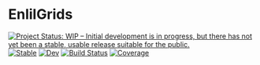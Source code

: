 # EnlilGrids

[![Project Status: WIP – Initial development is in progress, but there has not yet been a stable, usable release suitable for the public.](https://www.repostatus.org/badges/latest/wip.svg)](https://www.repostatus.org/#wip)
[![Stable](https://img.shields.io/badge/docs-stable-blue.svg)](https://owinter92.github.io/EnlilGrids.jl/stable)
[![Dev](https://img.shields.io/badge/docs-dev-blue.svg)](https://owinter92.github.io/EnlilGrids.jl/dev)
[![Build Status](https://github.com/owinter92/EnlilGrids.jl/workflows/CI/badge.svg)](https://github.com/owinter92/EnlilGrids.jl/actions)
[![Coverage](https://codecov.io/gh/owinter92/EnlilGrids.jl/branch/master/graph/badge.svg)](https://codecov.io/gh/owinter92/EnlilGrids.jl)
